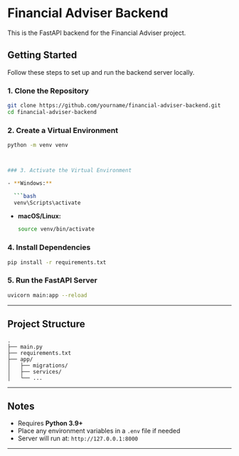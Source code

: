 # Financial Adviser Backend

This is the FastAPI backend for the Financial Adviser project.



##  Getting Started

Follow these steps to set up and run the backend server locally.



### 1. Clone the Repository

```bash
git clone https://github.com/yourname/financial-adviser-backend.git
cd financial-adviser-backend
```



### 2. Create a Virtual Environment

```bash
python -m venv venv



### 3. Activate the Virtual Environment

- **Windows:**

  ```bash
  venv\Scripts\activate
  ```

- **macOS/Linux:**

  ```bash
  source venv/bin/activate


### 4. Install Dependencies

```bash
pip install -r requirements.txt
```


### 5. Run the FastAPI Server

```bash
uvicorn main:app --reload
```



---

##  Project Structure

```
.
├── main.py
├── requirements.txt
├── app/
│   ├── migrations/
│   ├── services/
│   └── ...
```

---

##  Notes

- Requires **Python 3.9+**
- Place any environment variables in a `.env` file if needed
- Server will run at: `http://127.0.0.1:8000`

---
